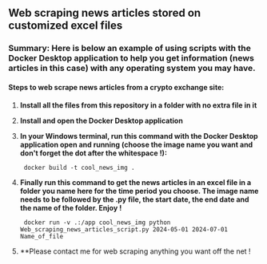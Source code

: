 ## Web scraping news articles stored on customized excel files

### Summary: Here is below an example of using scripts with the Docker Desktop application to help you get information (news articles in this case) with any operating system you may have.

#### Steps to web scrape news articles from a crypto exchange site:

1. **Install all the files from this repository in a folder with no extra file in it**

2. **Install and open the Docker Desktop application**

3. **In your Windows terminal, run this command with the Docker Desktop application open and running (choose the image name you want and don't forget the dot after the whitespace !):**

        docker build -t cool_news_img .

4. **Finally run this command to get the news articles in an excel file in a folder you name here for the time period you choose. The image name needs to be followed by the .py file, the start date, the end date and the name of the folder. Enjoy !**

        docker run -v .:/app cool_news_img python Web_scraping_news_articles_script.py 2024-05-01 2024-07-01 Name_of_file

5. **Please contact me for web scraping anything you want off the net !
